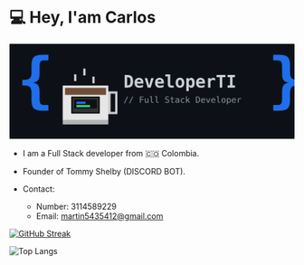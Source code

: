 # 💻 Hey, I'am Carlos

![Logo](https://github.com/DeveloperTI0001/DeveloperTI0001/blob/main/banner.png)

* I am a Full Stack developer from 🇨🇴 Colombia.
* Founder of Tommy Shelby (DISCORD BOT).

* Contact:
  - Number: 3114589229
  - Email: martin5435412@gmail.com
  
[![GitHub Streak](https://streak-stats.demolab.com?user=DeveloperTI0001&theme=dark&hide_border=true&border_radius=8.1&locale=es&short_numbers=true&card_width=1280)](https://git.io/streak-stats)

![Top Langs](https://github-readme-stats.vercel.app/api/top-langs/?username=DeveloperTI0001&hide_progress=false)

